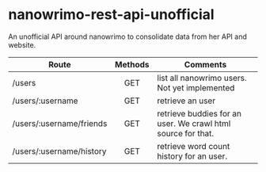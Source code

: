 nanowrimo-rest-api-unofficial
=============================

An unofficial API around nanowrimo to consolidate data from her API and website.



| Route        |  Methods |Comments |         
| ------------- |:-------------:| -------------|
|  /users     | GET 		| list all nanowrimo users. Not yet implemented |
| /users/:username      | GET      |   retrieve an user |
| /users/:username/friends | GET     |   retrieve buddies for an user. We crawl html source for that.|
| /users/:username/history | GET     |   retrieve word count history for an user.|

